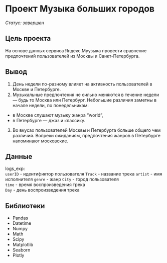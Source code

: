# Проект Музыка больших городов

*Статус: завершен*

## Цель проекта

На основе данных сервиса Яндекс.Муузыка провести сравнение предпочтений пользователей из Москвы и Санкт-Петербурга. 

## Вывод

1. День недели по-разному влияет на активность пользователей в Москве и Петербурге. 
2. Музыкальные предпочтения не сильно меняются в течение недели — будь то Москва или Петербург. Небольшие различия заметны в начале недели, по понедельникам:
* в Москве слушают музыку жанра “world”,
* в Петербурге — джаз и классику.
3. Во вкусах пользователей Москвы и Петербурга больше общего чем различий. Вопреки ожиданиям, предпочтения жанров в Петербурге напоминают московские.

## Данные

logs_exp:  
`userID` - идентификтор пользователя
`Track` - название трека
`artist` - имя исполнителя
`genre` - жанр
`City` - город пользователя  
`time` - время воспроизведения трека  
`Day` - день воспроизведения трека

## Библиотеки

- Pandas
- Datetime
- Numpy
- Math
- Scipy
- Matplotlib
- Seaborn
- Plotly
